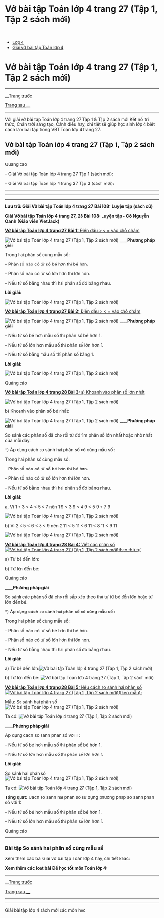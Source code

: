# Vở bài tập Toán lớp 4 trang 27 (Tập 1, Tập 2 sách mới)

﻿

  * [Lớp 4](https://vietjack.com/series/lop-4.jsp)
  * [Giải vở bài tập Toán lớp 4](https://vietjack.com/giai-vo-bai-tap-toan-4/index.jsp)



# Vở bài tập Toán lớp 4 trang 27 (Tập 1, Tập 2 sách mới)

* * *

[__Trang trước](https://vietjack.com/giai-vo-bai-tap-toan-4/bai-107-so-sanh-hai-phan-so-cung-mau-so.jsp)

[Trang sau __](https://vietjack.com/giai-vo-bai-tap-toan-4/bai-109-so-sanh-hai-phan-so-khac-mau-so.jsp)

* * *

Với giải vở bài tập Toán lớp 4 trang 27 Tập 1 & Tập 2 sách mới Kết nối tri thức, Chân trời sáng tạo, Cánh diều hay, chi tiết sẽ giúp học sinh lớp 4 biết cách làm bài tập trong VBT Toán lớp 4 trang 27.

## Vở bài tập Toán lớp 4 trang 27 (Tập 1, Tập 2 sách mới)

Quảng cáo

\- Giải Vở bài tập Toán lớp 4 trang 27 Tập 1 (sách mới):

\- Giải Vở bài tập Toán lớp 4 trang 27 Tập 2 (sách mới):

* * *

* * *

* * *

**Lưu trữ: Giải Vở bài tập Toán lớp 4 trang 27 Bài 108: Luyện tập (sách cũ)**

**Giải Vở bài tập Toán lớp 4 trang 27, 28 Bài 108: Luyện tập - Cô Nguyễn Oanh (Giáo viên VietJack)**

[**Vở bài tập Toán lớp 4 trang 27 Bài 1:** Điền dấu > < = vào chỗ chấm ](https://vietjack.com/giai-vo-bai-tap-toan-4/bai-1-trang-27-vbt-toan-4-tap-2-1.jsp)

![Vở bài tập Toán lớp 4 trang 27 \(Tập 1, Tập 2 sách mới\)](https://vietjack.com/giai-vo-bai-tap-toan-4/images/bai-1-trang-27-vbt-toan-4-tap-2-20.PNG) ____**Phương pháp giải**

Trong hai phân số cùng mẫu số:

\- Phân số nào có tử số bé hơn thì bé hơn.

\- Phân số nào có tử số lớn hơn thì lớn hơn.

\- Nếu tử số bằng nhau thì hai phân số đó bằng nhau. 

**Lời giải:**

![Vở bài tập Toán lớp 4 trang 27 \(Tập 1, Tập 2 sách mới\)](https://vietjack.com/giai-vo-bai-tap-toan-4/images/bai-1-trang-27-vbt-toan-4-tap-2-21.PNG)

[**Vở bài tập Toán lớp 4 trang 27 Bài 2:** Điền dấu > < = vào chỗ chấm ](https://vietjack.com/giai-vo-bai-tap-toan-4/bai-2-trang-27-vbt-toan-4-tap-2-1.jsp)

![Vở bài tập Toán lớp 4 trang 27 \(Tập 1, Tập 2 sách mới\)](https://vietjack.com/giai-vo-bai-tap-toan-4/images/bai-2-trang-27-vbt-toan-4-tap-2-22.PNG) ____**Phương pháp giải**

\- Nếu tử số bé hơn mẫu số thì phân số bé hơn 1.

\- Nếu tử số lớn hơn mẫu số thì phân số lớn hơn 1.

\- Nếu tử số bằng mẫu số thì phân số bằng 1.

**Lời giải:**

![Vở bài tập Toán lớp 4 trang 27 \(Tập 1, Tập 2 sách mới\)](https://vietjack.com/giai-vo-bai-tap-toan-4/images/bai-2-trang-27-vbt-toan-4-tap-2-23.PNG)

Quảng cáo

[**Vở bài tập Toán lớp 4 trang 28 Bài 3:** a) Khoanh vào phân số lớn nhất ](https://vietjack.com/giai-vo-bai-tap-toan-4/bai-3-trang-28-vbt-toan-4-tap-2.jsp)

![Vở bài tập Toán lớp 4 trang 27 \(Tập 1, Tập 2 sách mới\)](https://vietjack.com/giai-vo-bai-tap-toan-4/images/bai-3-trang-28-vbt-toan-4-tap-2.PNG)

b) Khoanh vào phân số bé nhất:

![Vở bài tập Toán lớp 4 trang 27 \(Tập 1, Tập 2 sách mới\)](https://vietjack.com/giai-vo-bai-tap-toan-4/images/bai-3-trang-28-vbt-toan-4-tap-2-1.PNG) ____**Phương pháp giải**

So sánh các phân số đã cho rồi từ đó tìm phân số lớn nhất hoặc nhỏ nhất của mỗi dãy.

*) Áp dụng cách so sánh hai phân số có cùng mẫu số :

Trong hai phân số cùng mẫu số:

\- Phân số nào có tử số bé hơn thì bé hơn.

\- Phân số nào có tử số lớn hơn thì lớn hơn.

\- Nếu tử số bằng nhau thì hai phân số đó bằng nhau. 

**Lời giải:**

a, Vì 1 < 3 < 4 < 5 < 7 nên  1 9 < 3 9 < 4 9 < 5 9 < 7 9

![Vở bài tập Toán lớp 4 trang 27 \(Tập 1, Tập 2 sách mới\)](https://vietjack.com/giai-vo-bai-tap-toan-4/images/bai-3-trang-28-vbt-toan-4-tap-2-2.PNG)

b) Vì 2 < 5 < 6 < 8 < 9 nên  2 11 < 5 11 < 6 11 < 8 11 < 9 11

![Vở bài tập Toán lớp 4 trang 27 \(Tập 1, Tập 2 sách mới\)](https://vietjack.com/giai-vo-bai-tap-toan-4/images/bai-3-trang-28-vbt-toan-4-tap-2-3.PNG)

[**Vở bài tập Toán lớp 4 trang 28 Bài 4:** Viết các phân số ![Vở bài tập Toán lớp 4 trang 27 \(Tập 1, Tập 2 sách mới\)](https://vietjack.com/giai-vo-bai-tap-toan-4/images/bai-4-trang-28-vbt-toan-4-tap-2.PNG)theo thứ tự](https://vietjack.com/giai-vo-bai-tap-toan-4/bai-4-trang-28-vbt-toan-4-tap-2.jsp)

a) Từ bé đến lớn: 

b) Từ lớn đến bé: 

Quảng cáo

____**Phương pháp giải**

So sánh các phân số đã cho rồi sắp xếp theo thứ tự từ bé đến lớn hoặc từ lớn đến bé. 

*) Áp dụng cách so sánh hai phân số có cùng mẫu số :

Trong hai phân số cùng mẫu số:

\- Phân số nào có tử số bé hơn thì bé hơn.

\- Phân số nào có tử số lớn hơn thì lớn hơn.

\- Nếu tử số bằng nhau thì hai phân số đó bằng nhau.

**Lời giải:**

a) Từ bé đến lớn:![Vở bài tập Toán lớp 4 trang 27 \(Tập 1, Tập 2 sách mới\)](https://vietjack.com/giai-vo-bai-tap-toan-4/images/bai-4-trang-28-vbt-toan-4-tap-2-1.PNG)

b) Từ lớn đến bé: ![Vở bài tập Toán lớp 4 trang 27 \(Tập 1, Tập 2 sách mới\)](https://vietjack.com/giai-vo-bai-tap-toan-4/images/bai-4-trang-28-vbt-toan-4-tap-2-thuysin-01.PNG)

[**Vở bài tập Toán lớp 4 trang 28 Bài 5:** Nêu cách so sánh hai phân số ![Vở bài tập Toán lớp 4 trang 27 \(Tập 1, Tập 2 sách mới\)](https://vietjack.com/giai-vo-bai-tap-toan-4/images/bai-5-trang-28-vbt-toan-4-tap-2.PNG)(theo mẫu):](https://vietjack.com/giai-vo-bai-tap-toan-4/bai-5-trang-28-vbt-toan-4-tap-2.jsp)

Mẫu: So sánh hai phân số ![Vở bài tập Toán lớp 4 trang 27 \(Tập 1, Tập 2 sách mới\)](https://vietjack.com/giai-vo-bai-tap-toan-4/images/bai-5-trang-28-vbt-toan-4-tap-2-1.PNG)

Ta có: ![Vở bài tập Toán lớp 4 trang 27 \(Tập 1, Tập 2 sách mới\)](https://vietjack.com/giai-vo-bai-tap-toan-4/images/bai-5-trang-28-vbt-toan-4-tap-2-2.PNG)

____**Phương pháp giải**

Áp dụng cách so sánh phân số với 1 :

\- Nếu tử số bé hơn mẫu số thì phân số bé hơn 1.

\- Nếu tử số lớn hơn mẫu số thì phân số lớn hơn 1.

**Lời giải:**

So sánh hai phân số ![Vở bài tập Toán lớp 4 trang 27 \(Tập 1, Tập 2 sách mới\)](https://vietjack.com/giai-vo-bai-tap-toan-4/images/bai-5-trang-28-vbt-toan-4-tap-2-4.PNG)

Ta có: ![Vở bài tập Toán lớp 4 trang 27 \(Tập 1, Tập 2 sách mới\)](https://vietjack.com/giai-vo-bai-tap-toan-4/images/bai-5-trang-28-vbt-toan-4-tap-2-5.PNG)

**Tổng quát:** Cách so sánh hai phân số sử dụng phương pháp so sánh phân số với 1:

\- Nếu tử số bé hơn mẫu số thì phân số bé hơn 1.

\- Nếu tử số lớn hơn mẫu số thì phân số lớn hơn 1.

Quảng cáo

* * *

### **Bài tập So sánh hai phân số cùng mẫu số**

Xem thêm các bài Giải vở bài tập Toán lớp 4 hay, chi tiết khác:

**Xem thêm các loạt bài Để học tốt môn Toán lớp 4:**

* * *

[__Trang trước](https://vietjack.com/giai-vo-bai-tap-toan-4/bai-107-so-sanh-hai-phan-so-cung-mau-so.jsp)

[Trang sau __](https://vietjack.com/giai-vo-bai-tap-toan-4/bai-109-so-sanh-hai-phan-so-khac-mau-so.jsp)

* * *

* * *

Giải bài tập lớp 4 sách mới các môn học
